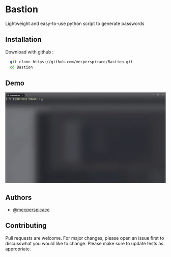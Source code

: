 
# Bastion

Lightweight and easy-to-use python script to generate passwords


## Installation

Download with github :

```bash
  git clone https://github.com/mecperspicace/Bastion.git
  cd Bastion
```
    
## Demo

![demo](https://github.com/mecperspicace/Bastion/blob/main/demo.gif?raw=true)


## Authors

- [@mecperspicace](https://www.github.com/mecperspicace)


## Contributing

Pull requests are welcome. For major changes, please open an issue first to discusswhat you would like to change. Please make sure to update tests as appropriate.

